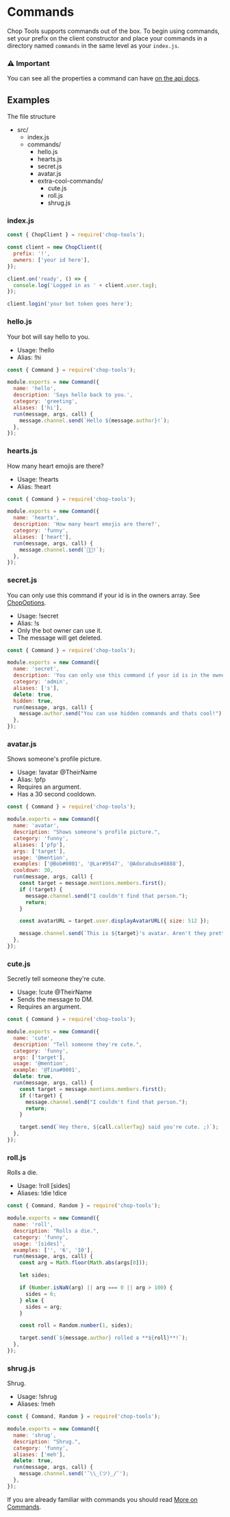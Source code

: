 # Commands

Chop Tools supports commands out of the box. To begin using commands, set your prefix on the client constructor and place your commands in a directory named `commands` in the same level as your `index.js`.

### ⚠ Important

You can see all the properties a command can have [on the api docs](./Command.html).

## Examples

The file structure

-   src/
    -   index.js
    -   commands/
        -   hello.js
        -   hearts.js
        -   secret.js
        -   avatar.js
        -   extra-cool-commands/
            -   cute.js
            -   roll.js
            -   shrug.js

### index.js

```javascript
const { ChopClient } = require('chop-tools');

const client = new ChopClient({
  prefix: '!',
  owners: ['your id here'],
});

client.on('ready', () => {
  console.log('Logged in as ' + client.user.tag);
});

client.login('your bot token goes here');
```

### hello.js

Your bot will say hello to you.

-   Usage: !hello
-   Alias: !hi

```javascript
const { Command } = require('chop-tools');

module.exports = new Command({
  name: 'hello',
  description: 'Says hello back to you.',
  category: 'greeting',
  aliases: ['hi'],
  run(message, args, call) {
    message.channel.send(`Hello ${message.author}!`);
  },
});
```

### hearts.js

How many heart emojis are there?

-   Usage: !hearts
-   Alias: !heart

```javascript
const { Command } = require('chop-tools');

module.exports = new Command({
  name: 'hearts',
  description: 'How many heart emojis are there?',
  category: 'funny',
  aliases: ['heart'],
  run(message, args, call) {
    message.channel.send(`💓💛!`);
  },
});
```

### secret.js

You can only use this command if your id is in the owners array. See [ChopOptions](./global.html#ChopOptions).

-   Usage: !secret
-   Alias: !s
-   Only the bot owner can use it.
-   The message will get deleted.

```javascript
const { Command } = require('chop-tools');

module.exports = new Command({
  name: 'secret',
  description: 'You can only use this command if your id is in the owners array.',
  category: 'admin',
  aliases: ['s'],
  delete: true,
  hidden: true,
  run(message, args, call) {
    message.author.send("You can use hidden commands and thats cool!");
  },
});
```

### avatar.js

Shows someone's profile picture.

-   Usage: !avatar @TheirName
-   Alias: !pfp
-   Requires an argument.
-   Has a 30 second cooldown.

```javascript
const { Command } = require('chop-tools');

module.exports = new Command({
  name: 'avatar',
  description: "Shows someone's profile picture.",
  category: 'funny',
  aliases: ['pfp'],
  args: ['target'],
  usage: '@mention',
  examples: ['@Bob#0001', '@Lar#9547', '@Adorabubs#8888'],
  cooldown: 30,
  run(message, args, call) {
    const target = message.mentions.members.first();
    if (!target) {
      message.channel.send("I couldn't find that person.");
      return;
    }

    const avatarURL = target.user.displayAvatarURL({ size: 512 });

    message.channel.send(`This is ${target}'s avatar. Aren't they pretty?\n${avatarURL}`);
  },
});
```

### cute.js

Secretly tell someone they're cute.

-   Usage: !cute @TheirName
-   Sends the message to DM.
-   Requires an argument.

```javascript
const { Command } = require('chop-tools');

module.exports = new Command({
  name: 'cute',
  description: "Tell someone they're cute.",
  category: 'funny',
  args: ['target'],
  usage: '@mention',
  example: '@Tina#0001',
  delete: true,
  run(message, args, call) {
    const target = message.mentions.members.first();
    if (!target) {
      message.channel.send("I couldn't find that person.");
      return;
    }

    target.send(`Hey there, ${call.callerTag} said you're cute. ;)`);
  },
});
```

### roll.js

Rolls a die.

-   Usage: !roll [sides]
-   Aliases: !die !dice

```javascript
const { Command, Random } = require('chop-tools');

module.exports = new Command({
  name: 'roll',
  description: "Rolls a die.",
  category: 'funny',
  usage: '[sides]',
  examples: ['', '6', '10'],
  run(message, args, call) {
    const arg = Math.floor(Math.abs(args[0]));

    let sides;

    if (Number.isNaN(arg) || arg === 0 || arg > 100) {
      sides = 6;
    } else {
      sides = arg;
    }

    const roll = Random.number(1, sides);

    target.send(`${message.author} rolled a **${roll}**!`);
  },
});
```

### shrug.js

Shrug.

-   Usage: !shrug
-   Aliases: !meh

```javascript
const { Command, Random } = require('chop-tools');

module.exports = new Command({
  name: 'shrug',
  description: "Shrug.",
  category: 'funny',
  aliases: ['meh'],
  delete: true,
  run(message, args, call) {
    message.channel.send('¯\\_(ツ)_/¯');
  },
});
```

If you are already familiar with commands you should read [More on Commands](./tutorial-03%20-%20More%20on%20Commands.html).